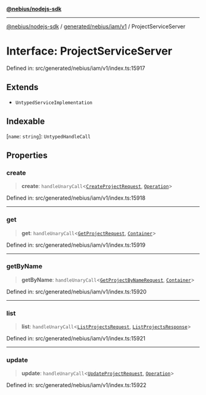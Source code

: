 [**@nebius/nodejs-sdk**](../../../../../README.md)

***

[@nebius/nodejs-sdk](../../../../../README.md) / [generated/nebius/iam/v1](../README.md) / ProjectServiceServer

# Interface: ProjectServiceServer

Defined in: src/generated/nebius/iam/v1/index.ts:15917

## Extends

- `UntypedServiceImplementation`

## Indexable

\[`name`: `string`\]: `UntypedHandleCall`

## Properties

### create

> **create**: `handleUnaryCall`\<[`CreateProjectRequest`](CreateProjectRequest.md), [`Operation`](../../../common/v1/interfaces/Operation.md)\>

Defined in: src/generated/nebius/iam/v1/index.ts:15918

***

### get

> **get**: `handleUnaryCall`\<[`GetProjectRequest`](GetProjectRequest.md), [`Container`](Container.md)\>

Defined in: src/generated/nebius/iam/v1/index.ts:15919

***

### getByName

> **getByName**: `handleUnaryCall`\<[`GetProjectByNameRequest`](GetProjectByNameRequest.md), [`Container`](Container.md)\>

Defined in: src/generated/nebius/iam/v1/index.ts:15920

***

### list

> **list**: `handleUnaryCall`\<[`ListProjectsRequest`](ListProjectsRequest.md), [`ListProjectsResponse`](ListProjectsResponse.md)\>

Defined in: src/generated/nebius/iam/v1/index.ts:15921

***

### update

> **update**: `handleUnaryCall`\<[`UpdateProjectRequest`](UpdateProjectRequest.md), [`Operation`](../../../common/v1/interfaces/Operation.md)\>

Defined in: src/generated/nebius/iam/v1/index.ts:15922
